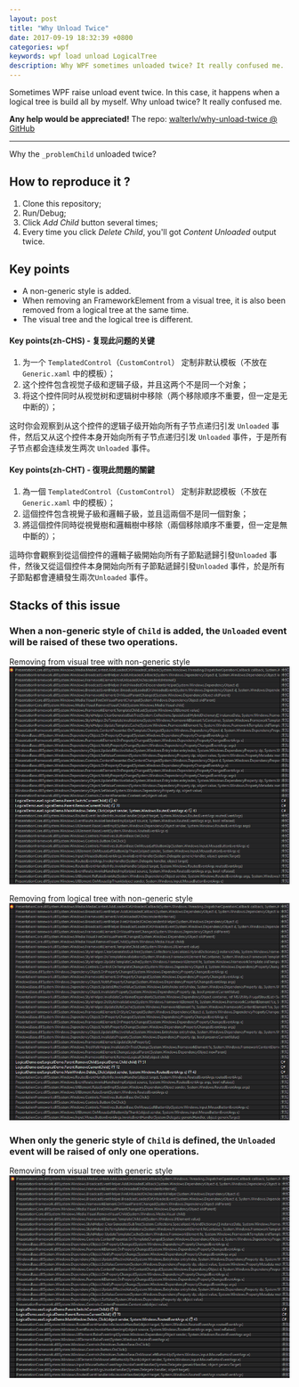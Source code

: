```yaml
---
layout: post
title: "Why Unload Twice"
date: 2017-09-19 18:32:39 +0800
categories: wpf
keywords: wpf load unload LogicalTree
description: Why WPF sometimes unloaded twice? It really confused me.
---
```


Sometimes WPF raise unload event twice. In this case, it happens when a logical tree is build all by myself. Why unload twice? It really confused me.

**Any help would be appreciated!** The repo: [walterlv/why-unload-twice @ GitHub](https://github.com/walterlv/why-unload-twice)

---

Why the `_problemChild` unloaded twice?

## How to reproduce it ?

1. Clone this repository;
1. Run/Debug;
1. Click *Add Child* button several times;
1. Every time you click *Delete Child*, you'll got *Content Unloaded* output twice.

## Key points

- A non-generic style is added.
- When removing an FrameworkElement from a visual tree, it is also been removed from a logical tree at the same time.
- The visual tree and the logical tree is different.

#### Key points(zh-CHS) - 复现此问题的关键

1. 为一个 `TemplatedControl`（`CustomControl`） 定制非默认模板（不放在 `Generic.xaml` 中的模板）；
1. 这个控件包含视觉子级和逻辑子级，并且这两个不是同一个对象；
1. 将这个控件同时从视觉树和逻辑树中移除（两个移除顺序不重要，但一定是无中断的）；

这时你会观察到从这个控件的逻辑子级开始向所有子节点递归引发 `Unloaded` 事件，然后又从这个控件本身开始向所有子节点递归引发 `Unloaded` 事件，于是所有子节点都会连续发生两次 `Unloaded` 事件。

#### Key points(zh-CHT) - 復現此問題的關鍵

1. 為一個 `TemplatedControl`（`CustomControl`） 定制非默認模板（不放在 `Generic.xaml` 中的模板）；
1. 這個控件包含視覺子級和邏輯子級，並且這兩個不是同一個對象；
1. 將這個控件同時從視覺樹和邏輯樹中移除（兩個移除順序不重要，但一定是無中斷的）；

這時你會觀察到從這個控件的邏輯子級開始向所有子節點遞歸引發`Unloaded` 事件，然後又從這個控件本身開始向所有子節點遞歸引發`Unloaded` 事件，於是所有子節點都會連續發生兩次`Unloaded` 事件。

## Stacks of this issue

### When a non-generic style of `Child` is added, the `Unloaded` event will be raised of these two operations.

Removing from visual tree with non-generic style  
![Removing from visual tree with non-generic style](https://github.com/walterlv/why-unload-twice/raw/master/Docs/removing-from-visual-tree-with-non-generic-style.png)

Removing from logical tree with non-generic style  
![Removing from logical tree with non-generic style](https://github.com/walterlv/why-unload-twice/raw/master/Docs/removing-from-logical-tree-with-non-generic-style.png)

### When only the generic style of `Child` is defined, the `Unloaded` event will be raised of only one operations.

Removing from visual tree with generic style  
![Removing from visual tree with generic style](https://github.com/walterlv/why-unload-twice/raw/master/Docs/removing-from-visual-tree-with-generic-style.png)
